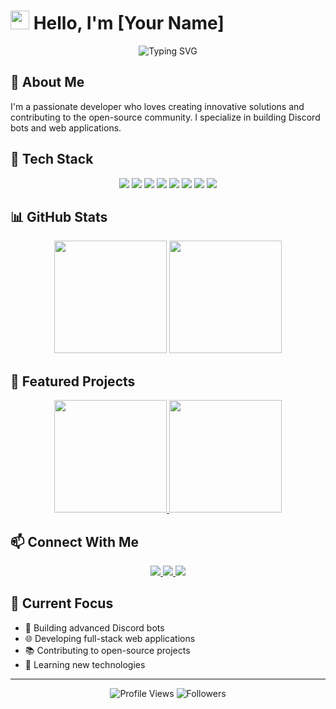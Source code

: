 # <img src="https://raw.githubusercontent.com/iampavangandhi/iampavangandhi/master/gifs/Hi.gif" width="30px"> Hello, I'm [Your Name]

<div align="center">
  <img src="https://readme-typing-svg.herokuapp.com?font=Fira+Code&pause=1000&width=435&lines=Full+Stack+Developer;Discord+Bot+Developer;Open+Source+Enthusiast" alt="Typing SVG" />
</div>

## 🚀 About Me

I'm a passionate developer who loves creating innovative solutions and contributing to the open-source community. I specialize in building Discord bots and web applications.

## 💫 Tech Stack

<div align="center">
  <img src="https://img.shields.io/badge/-Python-3776AB?style=for-the-badge&logo=python&logoColor=white" />
  <img src="https://img.shields.io/badge/-JavaScript-F7DF1E?style=for-the-badge&logo=javascript&logoColor=black" />
  <img src="https://img.shields.io/badge/-Node.js-339933?style=for-the-badge&logo=node.js&logoColor=white" />
  <img src="https://img.shields.io/badge/-Discord.js-7289DA?style=for-the-badge&logo=discord&logoColor=white" />
  <img src="https://img.shields.io/badge/-React-61DAFB?style=for-the-badge&logo=react&logoColor=black" />
  <img src="https://img.shields.io/badge/-MongoDB-47A248?style=for-the-badge&logo=mongodb&logoColor=white" />
  <img src="https://img.shields.io/badge/-Git-F05032?style=for-the-badge&logo=git&logoColor=white" />
  <img src="https://img.shields.io/badge/-GitHub-181717?style=for-the-badge&logo=github&logoColor=white" />
</div>

## 📊 GitHub Stats

<div align="center">
  <img height="180em" src="https://github-readme-stats.vercel.app/api?username=YOUR_USERNAME&show_icons=true&theme=tokyonight&include_all_commits=true&count_private=true"/>
  <img height="180em" src="https://github-readme-stats.vercel.app/api/top-langs/?username=YOUR_USERNAME&layout=compact&langs_count=7&theme=tokyonight"/>
</div>

## 🌟 Featured Projects

<div align="center">
  <a href="https://github.com/YOUR_USERNAME/discord-bot">
    <img height="180em" src="https://github-readme-stats.vercel.app/api/pin/?username=YOUR_USERNAME&repo=discord-bot&theme=tokyonight"/>
  </a>
  <a href="https://github.com/YOUR_USERNAME/web-app">
    <img height="180em" src="https://github-readme-stats.vercel.app/api/pin/?username=YOUR_USERNAME&repo=web-app&theme=tokyonight"/>
  </a>
</div>

## 📫 Connect With Me

<div align="center">
  <a href="https://discord.gg/YOUR_DISCORD">
    <img src="https://img.shields.io/badge/-Discord-7289DA?style=for-the-badge&logo=discord&logoColor=white" />
  </a>
  <a href="https://linkedin.com/in/YOUR_LINKEDIN">
    <img src="https://img.shields.io/badge/-LinkedIn-0077B5?style=for-the-badge&logo=linkedin&logoColor=white" />
  </a>
  <a href="mailto:YOUR_EMAIL">
    <img src="https://img.shields.io/badge/-Email-D14836?style=for-the-badge&logo=gmail&logoColor=white" />
  </a>
</div>

## 🎯 Current Focus

- 🔧 Building advanced Discord bots
- 🌐 Developing full-stack web applications
- 📚 Contributing to open-source projects
- 🚀 Learning new technologies

---

<div align="center">
  <img src="https://komarev.com/ghpvc/?username=YOUR_USERNAME&color=blueviolet&style=for-the-badge" alt="Profile Views" />
  <img src="https://img.shields.io/github/followers/YOUR_USERNAME?label=Followers&style=for-the-badge&color=blueviolet" alt="Followers" />
</div> 
